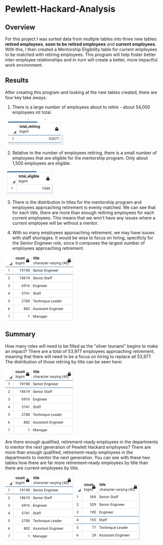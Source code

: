 # Pewlett-Hackard-Analysis

## Overview
 For this project I was sorted data from multiple tables into three new tables: **retired employees**, **soon to be retired employees** and **current employees**. With this, I then created a Mentorship Eligibility table for current employees to be matched with retiring employees. This program will help foster better inter-employee relationships and in-turn will create a better, more impactful work environment. 
 
## Results
After creating this program and looking at the new tables created, there are four key take aways:
1. There is a large number of employees about to retire - about 54,000 employees int total. 

![Retiring Count](retiring_count.png)

2. Relative to the number of employees retiring, there is a small number of employees that are eligible for the mentorship program. Only about 1,500 employees are eligible. 

![Eligible Count](eligible_count.png)

3. There is the distribution in titles for the mentorship program and employees approaching retirement is evenly matched. We can see that for each title, there are more than enough reitiring employees for each current employees. This means that we won't have any issues where a current employee will be without a mentor. 

4. With so many employees approaching retirement, we may have issues  with staff shortages. It would be wise to focus on hiring, specificly for the Senior Engineer role, since it composes the largest number of employees approaching retirement. 

![Retiring Titles](retiring_titles.png)


## Summary
How many roles will need to be filled as the "silver tsunami" begins to make an impact?
  There are a total of 53,977 employees approaching retirement, meaning that there will need to be a focus on hiring to replace all 53,977. The distribution of those retiring by title can be seen here:
  
![Retiring Titles](retiring_titles.png)
  
  
Are there enough qualified, retirement-ready employees in the departments to mentor the next generation of Pewlett Hackard employees?
  There are more than enough qualified, retirement-ready employees in the departments to mentor the next generation. You can see with these two tables how there are far more retirement-ready employees by title than there are current-employees by title.
  
  
![Retiring Titles](retiring_titles.png)                      ![Eligible Titles](eligible_titles.png)


